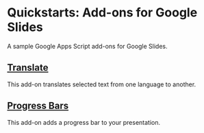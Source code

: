 # Quickstarts: Add-ons for Google Slides

A sample Google Apps Script add-ons for Google Slides.

## [Translate](https://developers.google.com/apps-script/guides/slides/samples/translate)
This add-on translates selected text from one language to another.

## [Progress Bars](https://developers.google.com/apps-script/guides/slides/samples/progress-bar)
This add-on adds a progress bar to your presentation.
